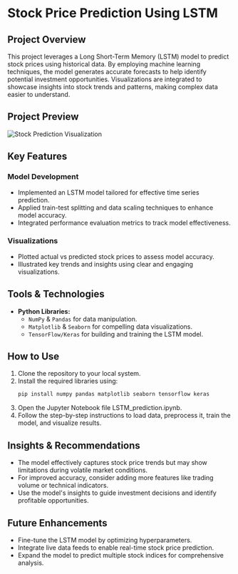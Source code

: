 # Stock Price Prediction Using LSTM

## Project Overview
This project leverages a Long Short-Term Memory (LSTM) model to predict stock prices using historical data. By employing machine learning techniques, the model generates accurate forecasts to help identify potential investment opportunities. Visualizations are integrated to showcase insights into stock trends and patterns, making complex data easier to understand.

## Project Preview
![Stock Prediction Visualization](Stock_Prediction.png)

## Key Features

### Model Development
- Implemented an LSTM model tailored for effective time series prediction.  
- Applied train-test splitting and data scaling techniques to enhance model accuracy.  
- Integrated performance evaluation metrics to track model effectiveness.

### Visualizations
- Plotted actual vs predicted stock prices to assess model accuracy.  
- Illustrated key trends and insights using clear and engaging visualizations.

## Tools & Technologies
- **Python Libraries:**  
  - `NumPy` & `Pandas` for data manipulation.  
  - `Matplotlib` & `Seaborn` for compelling data visualizations.  
  - `TensorFlow/Keras` for building and training the LSTM model.

## How to Use
1. Clone the repository to your local system.  
2. Install the required libraries using:
   ```bash
   pip install numpy pandas matplotlib seaborn tensorflow keras
3. Open the Jupyter Notebook file LSTM_prediction.ipynb.
4. Follow the step-by-step instructions to load data, preprocess it, train the model, and visualize results.

## Insights & Recommendations
- The model effectively captures stock price trends but may show limitations during volatile market conditions.  
- For improved accuracy, consider adding more features like trading volume or technical indicators.  
- Use the model's insights to guide investment decisions and identify profitable opportunities.  

## Future Enhancements
- Fine-tune the LSTM model by optimizing hyperparameters.  
- Integrate live data feeds to enable real-time stock price prediction.  
- Expand the model to predict multiple stock indices for comprehensive analysis.  
